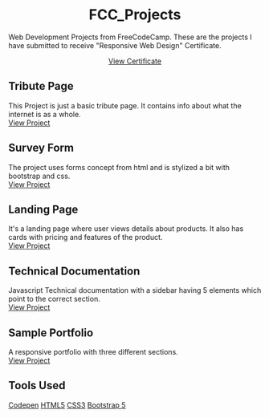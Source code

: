<h1 align="center">FCC_Projects</h1> 
Web Development Projects from FreeCodeCamp. These are the projects I have submitted to receive "Responsive Web Design" Certificate.
<p align="center"><a href="https://freecodecamp.org/certification/vikasgn2/responsive-web-design" target="_blank">View Certificate</a></p>

## Tribute Page
This Project is just a basic tribute page. It contains info about what the internet is as a whole.<br>
<a href="https://codepen.io/vikasgn2/full/qBjmdNE" target="_blank">View Project</a>

## Survey Form
The project uses forms concept from html and is stylized a bit with bootstrap and css.<br>
<a href="https://codepen.io/vikasgn2/full/VwWbjVB" target="_blank">View Project</a>


## Landing Page
It's a landing page where user views details about products. It also has cards with pricing and features of the product.<br>
<a href="https://codepen.io/vikasgn2/full/YzQxjzq" target="_blank">View Project</a>

## Technical Documentation
Javascript Technical documentation with a sidebar having 5 elements which point to the correct section.<br>
<a href="https://codepen.io/vikasgn2/full/NWgvBGy" target="_blank">View Project</a>

## Sample Portfolio
A responsive portfolio with three different sections.<br>
<a href="https://codepen.io/vikasgn2/full/ExXvpVq" target="_blank">View Project</a>

## Tools Used
<a href="https//codepen.io" >Codepen</a>
<a href="https://developer.mozilla.org/en-US/docs/Web/HTML" >HTML5</a>
<a href="https://developer.mozilla.org/en-US/docs/Web/CSS" >CSS3</a>
<a href="https://getbootstrap.com/" >Bootstrap 5</a>
